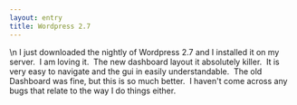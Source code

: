 ```yaml
---
layout: entry
title: Wordpress 2.7
---
```


\n    I just downloaded the nightly of Wordpress 2.7 and I installed it on my server.  I am loving it.  The new dashboard layout it absolutely killer.  It is very easy to navigate and the gui in easily understandable.  The old Dashboard was fine, but this is so much better.  I haven't come across any bugs that relate to the way I do things either.
  
